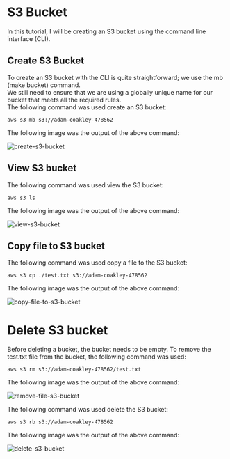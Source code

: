 # S3 Bucket
In this tutorial, I will be creating an S3 bucket using the command line interface (CLI).

## Create S3 Bucket
To create an S3 bucket with the CLI is quite straightforward; we use the mb (make bucket) command. <br>
We still need to ensure that we are using a globally unique name for our bucket that meets all the required rules. <br>
The following command was used create an S3 bucket: 
```
aws s3 mb s3://adam-coakley-478562
```
The following image was the output of the above command: <br>

![create-s3-bucket](url?raw=true)

## View S3 bucket
The following command was used view the S3 bucket: 
```
aws s3 ls
```
The following image was the output of the above command: <br>

![view-s3-bucket](url?raw=true)

## Copy file to S3 bucket
The following command was used copy a file to the S3 bucket: 
```
aws s3 cp ./test.txt s3://adam-coakley-478562  
```
The following image was the output of the above command: <br>

![copy-file-to-s3-bucket](url?raw=true)

# Delete S3 bucket 
Before deleting a bucket, the bucket needs to be empty. To remove the test.txt file from the bucket, the following command was used: 
```
aws s3 rm s3://adam-coakley-478562/test.txt
```
The following image was the output of the above command: <br>

![remove-file-s3-bucket](url?raw=true)

The following command was used delete the S3 bucket: 
```
aws s3 rb s3://adam-coakley-478562 
```
The following image was the output of the above command: <br>

![delete-s3-bucket](url?raw=true)